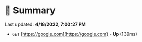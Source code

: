 # 📖 Summary
Last updated: **4/18/2022, 7:00:27 PM**

- `GET` [https://google.com](https://google.com) - **Up** (139ms)

